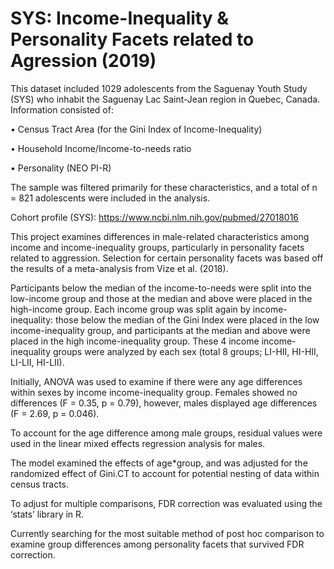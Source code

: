 # SYS: Income-Inequality & Personality Facets related to Agression (2019)

This dataset included 1029 adolescents from the Saguenay Youth Study (SYS) who inhabit the Saguenay Lac Saint-Jean region in Quebec, Canada. Information consisted of:

•	Census Tract Area (for the Gini Index of Income-Inequality)

•	Household Income/Income-to-needs ratio 

•	Personality (NEO PI-R)

The sample was filtered primarily for these characteristics, and a total of n = 821 adolescents were included in the analysis.

Cohort profile (SYS): https://www.ncbi.nlm.nih.gov/pubmed/27018016

This project examines differences in male-related characteristics among income and income-inequality groups, particularly in personality facets related to aggression.
Selection for certain personality facets was based off the results of a meta-analysis from Vize et al. (2018).

Participants below the median of the income-to-needs were split into the low-income group and those at the median and above were placed in the high-income group. Each income group was split again by income-inequality: those below the median of the Gini Index were placed in the low income-inequality group, and participants at the median and above were placed in the high income-inequality group. These 4 income income-inequality groups were analyzed by each sex (total 8 groups; LI-HII, HI-HII, LI-LII, HI-LII).

Initially, ANOVA was used to examine if there were any age differences within sexes by income income-inequality group.
Females showed no differences (F = 0.35, p = 0.79), however, males displayed age differences (F = 2.69, p = 0.046). 

To account for the age difference among male groups, residual values were used in the linear mixed effects regression analysis for males.

The model examined the effects of age*group, and was adjusted for the randomized effect of Gini.CT to account for potential nesting of data within census tracts.

To adjust for multiple comparisons, FDR correction was evaluated using the ‘stats’ library in R.

Currently searching for the most suitable method of post hoc comparison to examine group differences among personality facets that survived FDR correction.

